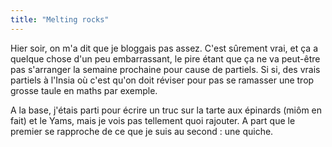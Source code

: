 ```yaml
---
title: "Melting rocks"
---
```


Hier soir, on m'a dit que je bloggais pas assez. C'est sûrement vrai, et ça a
quelque chose d'un peu embarrassant, le pire étant que ça ne va peut-être pas
s'arranger la semaine prochaine pour cause de partiels. Si si, des vrais
partiels à l'Insia où c'est qu'on doit réviser pour pas se ramasser une trop
grosse taule en maths par exemple.

A la base, j'étais parti pour écrire un truc sur la tarte aux épinards (miôm
en fait) et le Yams, mais je vois pas tellement quoi rajouter. A part que le
premier se rapproche de ce que je suis au second : une quiche.

